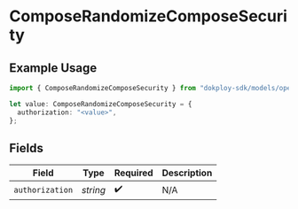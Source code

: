 # ComposeRandomizeComposeSecurity

## Example Usage

```typescript
import { ComposeRandomizeComposeSecurity } from "dokploy-sdk/models/operations";

let value: ComposeRandomizeComposeSecurity = {
  authorization: "<value>",
};
```

## Fields

| Field              | Type               | Required           | Description        |
| ------------------ | ------------------ | ------------------ | ------------------ |
| `authorization`    | *string*           | :heavy_check_mark: | N/A                |